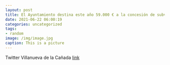```yaml
---
layout: post
title: El Ayuntamiento destina este año 59.000 € a la concesión de subvenciones a clubes, asociaciones y entidades deportivas de Villa...
date: 2021-06-22 06:00:19
categories: uncategorized
tags:
- random
image: /img/image.jpg
caption: This is a picture
---
```

Twitter Villanueva de la Cañada [link](https://twitter.com/AytoVDLCanada/status/1406942999804891142)
